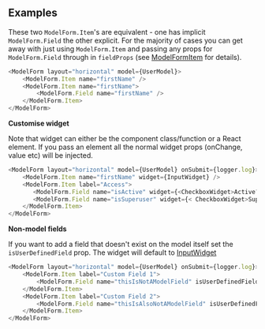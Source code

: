 ## Examples

These two `ModelForm.Item`'s are equivalent - one has implicit `ModelForm.Field`
the other explicit. For the majority of cases you can get away with just using
`ModelForm.Item` and passing any props for `ModelForm.Field` through in `fieldProps`
(see [ModelFormItem](/components/ModelFormItem/) for details).

```js
<ModelForm layout="horizontal" model={UserModel}>
    <ModelForm.Item name="firstName" />
    <ModelForm.Item name="firstName">
        <ModelForm.Field name="firstName" />
    </ModelForm.Item>
</ModelForm>
```

**Customise widget**

Note that widget can either be the component class/function or a
React element. If you pass an element all the normal widget props
(onChange, value etc) will be injected.

```js
<ModelForm layout="horizontal" model={UserModel} onSubmit={logger.log}>
    <ModelForm.Item name="firstName" widget={InputWidget} />
    <ModelForm.Item label="Access">
       <ModelForm.Field name="isActive" widget={<CheckboxWidget>Active?</CheckboxWidget >} />
       <ModelForm.Field name="isSuperuser" widget={< CheckboxWidget>Super user?</CheckboxWidget >}/>
    </ModelForm.Item>
</ModelForm>
```

**Non-model fields**

If you want to add a field that doesn't exist on the model itself set the `isUserDefinedField` prop. The
widget will default to [InputWidget](/components/InputWidget/)

```js
<ModelForm layout="horizontal" model={UserModel} onSubmit={logger.log}>
    <ModelForm.Item label="Custom Field 1">
        <ModelForm.Field name="thisIsNotAModelField" isUserDefinedField />
    </ModelForm.Item>
    <ModelForm.Item label="Custom Field 2">
        <ModelForm.Field name="thisIsAlsoNotAModelField" isUserDefinedField widget={SwitchWidget} />
    </ModelForm.Item>
</ModelForm>
```
